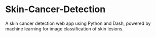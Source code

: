 # Skin-Cancer-Detection
A skin cancer detection web app using Python and Dash, powered by machine learning for image classification of skin lesions.
